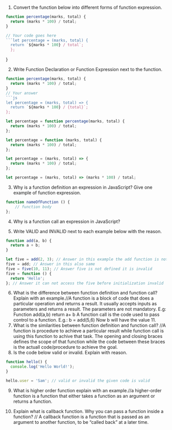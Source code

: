 1. Convert the function below into different forms of function expression.

```js
function percentage(marks, total) {
  return (marks * 100) / total;
}

// Your code goes here
```let percentage = (marks, total) {
  return `${marks * 100} / total`;
  };
  ```
}

2. Write Function Declaration or Function Expression next to the function.

```js
function percentage(marks, total) {
  return (marks * 100) / total;
}
// Your answer
```js
let percentage = (marks, total) => {
  return `${marks * 100} / {total}`;
};
```

```js
let percentage = function percentage(marks, total) {
  return (marks * 100) / total;
};
```

```js
let percentage = function (marks, total) {
  return (marks * 100) / total;
};
```

```js
let percentage = (marks, total) => {
  return (marks * 100) / total;
};
```

```js
let percentage = (marks, total) => (marks * 100) / total;
```

3. Why is a function definition an expression in JavaScript? Give one example of function expression.
```js
function nameOfFunction () {
    // function body   
};
```
4. Why is a function call an expression in JavaScript?

5. Write VALID and INVALID next to each example below with the reason.

```js
function add(a, b) {
  return a + b;
}

let five = add(2, 3); // Answer in this example the add function is not defined
five = add; // Answer in this also same 
five = five(10, 11); // Answer five is not defined it is invalid
five = function () {
  return 'Hello';
}; // Answer it can not access the five before initialization invalid
```

6. What is the difference between function definition and function call? Explain with an example.//A function is a block of code that does a particular operation and returns a result. It usually accepts inputs as parameters and returns a result. The parameters are not mandatory.
E.g:
Function add(a,b)
return a+ b
A function call is the code used to pass control to a function.
E.g.:
b = add(5,6)
Now b will have the value 11.
7. What is the similarities between function definition and function call?
//A function is procedure to achieve a particular result while function call is using this function to achive that task. The opening and closing braces defines the scope of that function while the code between these braces is the actuall code/procedure to achieve the goal.
8. Is the code below valid or invalid. Explain with reason.

```js
function hello() {
  console.log('Hello World!');
}

hello.user = 'Sam'; // valid or invalid the given code is valid
```

9. What is higher order function explain with an example.//a higher-order function is a function that either takes a function as an argument or returns a function.

10. Explain what is callback function. Why you can pass a function inside a function?
// A callback function is a function that is passed as an argument to another function, to be “called back” at a later time.